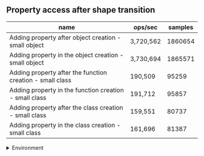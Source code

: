 ## Property access after shape transition

|name|ops/sec|samples|
|-|-|-|
|Adding property after object creation - small object|3,720,562|1860654|
|Adding property in the object creation - small object|3,730,694|1865571|
|Adding property after the function creation - small class|190,509|95259|
|Adding property in the function creation - small class|191,712|95857|
|Adding property after the class creation - small class|159,551|80737|
|Adding property in the class creation - small class|161,696|81387|


<details>
<summary>Environment</summary>

* __Machine:__ linux x64 | 4 vCPUs | 7.6GB Mem
* __Run:__ Wed Oct 15 2025 22:11:24 GMT+0000 (Coordinated Universal Time)
* __Node:__ `v18.20.7`
</details>

<!--
{"environment":{"platform":"linux","arch":"x64","cpus":4,"totalMemory":7.597843170166016},"benchmarks":[{"name":"Adding property after object creation - small object","samples":1860654,"opsSec":3720562.815914726},{"name":"Adding property in the object creation - small object","samples":1865571,"opsSec":3730694.398747427},{"name":"Adding property after the function creation - small class","samples":95259,"opsSec":190509.5604264731},{"name":"Adding property in the function creation - small class","samples":95857,"opsSec":191712.80371210483},{"name":"Adding property after the class creation - small class","samples":80737,"opsSec":159551.64014904454},{"name":"Adding property in the class creation - small class","samples":81387,"opsSec":161696.72917479262}]}-->
